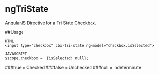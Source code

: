 ngTriState
==========

AngularJS Directive for a Tri State Checkbox.


##Usage

    HTML
    <input type="checkbox" cbx-tri-state ng-model="checkbox.isSelected">
    
    JAVASCRIPT
    $scope.checkbox =  {isSelected: null}; 
    
###true = Checked
###false = Unchecked
###null = Indeterminate
